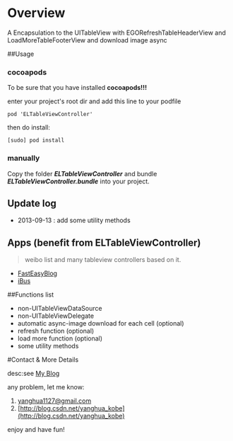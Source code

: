 # Overview

A Encapsulation to the UITableView with EGORefreshTableHeaderView and LoadMoreTableFooterView and download image async


##Usage

### cocoapods

To be sure that you have installed **cocoapods!!!**

enter your project's root dir and add this line to your podfile

```
pod 'ELTableViewController'
```

then do install:

```
[sudo] pod install
```


### manually


Copy the folder ***ELTableViewController*** and bundle ***ELTableViewController.bundle*** into your project.

## Update log
* 2013-09-13 : add some utility methods

## Apps (benefit from ELTableViewController)
>weibo list and many tableview controllers based on it.

* [FastEasyBlog](https://github.com/yanghua/FastEasyBlog-iOS-app)
* [iBus](https://github.com/yanghua/iBus)

##Functions list
* non-UITableViewDataSource
* non-UITableViewDelegate
* automatic async-image download for each cell (optional)
* refresh function (optional)
* load more function (optional)
* some utility methods


#Contact & More Details

desc:see [My Blog](http://blog.csdn.net/yanghua_kobe/article/details/8248991)

any problem, let me know:

1. [yanghua1127@gmail.com](yanghua1127@gmail.com)
2. [http://blog.csdn.net/yanghua_kobe](http://blog.csdn.net/yanghua_kobe)

enjoy and have fun!